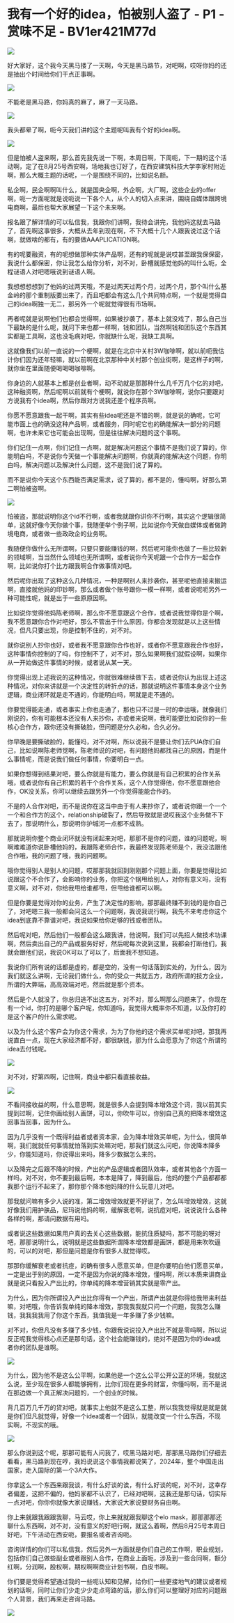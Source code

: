 # 我有一个好的idea，怕被别人盗了 - P1 - 赏味不足 - BV1er421M77d

![](img/7502c8196bd24120dddcc1062153af2c_0.png)

好大家好，这个我今天黑马搂了一天啊，今天是黑马路节，对吧啊，哎呀你妈的还是抽出个时间给你们干点正事啊。



![](img/7502c8196bd24120dddcc1062153af2c_2.png)

不能老是黑马路，你妈真的麻了，麻了一天马路。

![](img/7502c8196bd24120dddcc1062153af2c_4.png)

我头都晕了啊，呃今天我们讲的这个主题呢叫我有个好的idea啊。

![](img/7502c8196bd24120dddcc1062153af2c_6.png)

但是怕被人盗来啊，那么首先我先说一下啊，本周日啊，下周呃，下一期的这个活动啊，定了在8月25号西安啊，场地我也订好了，在西安建筑科技大学李家村附近啊，那么大概主题的话呢，一个是围绕不同的，比如说名额。

私企啊，民企啊啊叫什么，就是国央企啊，外企啊，大厂啊，这些企业的offer啊，呃一方面呢就是说呃说一下各个人，从个人的切入点来讲，围绕自媒体跟跨境电商啊，最后也帮大家展望一下这个未来啊。

报名跟了解详情的可以私信我，我跟你们讲啊，我待会讲完，我他妈这就去马路了，首先啊这事很多，大概从去年到现在啊，不下大概十几个人跟我说过这个话啊，就做啥的都有，有的要做AAAPLICATION啊。

有的呢要融资，有的呢想做那种实体产品啊，还有的呢就是说哎甚至跟我保保密，我说什么都保密，你让我怎么给你分析，对不对，卧槽就感觉他妈的叫什么呃，全程谜语人对吧嗯哦说到谜语人啊。

我想想想想到了他妈的过两天哦，不是过两天过两个月，过两个月，那个叫什么基金岭的那个重制版要出来了，而且吧都会有这么几个共同特点啊，一个就是觉得自己的idea啊独一无二，那另外一个呢就觉得很有市场啊。

再者呢就是说啊他们也都会觉得啊，如果被抄袭了，基本上就没戏了，那么自己当下最缺的是什么呢，就问下来也都一样啊，钱和团队，当然啊钱和团队这个东西其实都是工具啊，这也没毛病对吧，你就缺什么呢，我缺工具啊。

这就像我们以前一直说的一个梗啊，就是在北京中关村3W咖啡啊，就以前呃我估计你们因为还年轻嘛，就以前啊在北京那种中关村那个创业街啊，是这样子的啊，就你坐在里面随便喝喝喝咖啡啊。

你身边的人就基本上都是创业者啊，动不动就是那那种什么几千万几个亿的对吧，这种融资啊，然后呢啊以前就有个梗啊，就说你在那个3W咖啡啊，说你只要跟对方说我有个idea啊，然后你跟对方说我还差个程序员啊。

你愿不愿意跟我一起干啊，其实有些idea呢还是不错的啊，就是说的确呢，它可能市面上也的确没这种产品啊，或者服务，同时呢它也的确能解决一部分的问题啊，也许未来它也可能会出现啊，但是往往解决问题的这个事啊。

你们记住一点啊，你们记住一点啊，就是解决问题这个事情不是我们说了算的，你能明白吗，不是说你今天做一个事能解决问题啊，你就真的能解决这个问题，你明白吗，解决问题以及解决什么问题，这不是我们说了算的。

而不是说你今天这个东西能否满足需求，说了算的，都不是的，懂吗啊，好那么第二啊怕被盗啊。

![](img/7502c8196bd24120dddcc1062153af2c_8.png)

怕被盗，那就说明你这个id不行啊，或者我就跟你讲你不行啊，其实这个逻辑很简单，这就好像今天你做个事，我随便举个例子啊，比如说你今天做自媒体或者做跨境电商，或者做一些政政企的业务啊。

我随便你做什么无所谓啊，只要只要能赚钱的啊，然后呢可能你也做了一些比较新的领域啊，当当然什么领域也无所谓啊，或者说你今天呢跟一个合作方一起合作啊，比如说你打个比方跟我啊合作做事情对吧。

然后呢你出现了这种这么几种情况，一种是啊别人来抄袭你，甚至呢他直接来搬运啊，直接就他妈的印钞啊，那么或者做个账号跟你一模一样啊，或者说呢呃另外一种可能性呢，就是出于一些原原因啊。

比如说你觉得他妈陈老师啊，那么你不愿意跟这个合作，或者说我觉得你是个啊，我不愿意跟你合作对吧好，那么不管出于什么原因，你都会发现就是以上这些情况，但凡只要出现，你是控制不住的，对不对。

就你说别人抄你也好，或者我不愿意跟你合作也好，或者你不愿意跟我合作也好，这种事情你控制的了吗，你控制不了，对不对，那么如果啊我们就假设啊，如果你从一开始做这件事情的时候，或者说从某一天。

你觉得出现上述我说的这种情况，你就很难继续做下去，或者说你认为出现上述这种情况，对你来讲就是一个决定性的转折点的话，那就说明这件事情本身这个业务逻辑，商业闭环就是走不通的，你能明白吗，啊就是走不通的。

你要觉得能走通，或者事实上你也走通了，那也只不过是一时的幸运哦，就像我们刚说的，你有可能根本还没有人来抄你，亦或者来说啊，我可能要比如说你的一些核心合作方，跟你还没有撕破脸，但问题是分久必和，合久必分。

你早晚是要撕破脸的，能懂吗，对不对啊，所以说我不是要让你们去PUA你们自己，比如说啊陈老师觉啊，陈老师说的对吧，有问题他妈都找自己的原因，而是什么事情呢，而是说我们做任何事情，你要明白一点。

如果你想得到结果对吧，要么你就是有能力，要么你就是有自己积累的合作关系哦，或者说你有自己积累的若干个合作关系，这个人你觉得他，你不愿意跟他合作，OK没关系，你可以继续去跟另外一个你觉得能能合作的。

不是的人合作对吧，而不是说你在这当中由于有人来抄你了，或者说你跟一个一个一个和合作方的这个，relationship破裂了，然后导致就是说哎我这个业务做不下去了，那说明什么，那说明你护城河一点都不成熟。

那就说明你整个商业闭环就没有闭起来对吧，那那不是你的问题，谁的问题呢，啊啊难难道你说卧槽他妈的，我跟陈老师合作，我最终发现陈老师是个，我没法跟他合作哦，我的问题了哦，我的问题啊。

哦你觉得别人是别人的问题，哎那那我就回到刚刚那个问题上面，你要是觉得比如说跟这个不合作了，会影响你的业务，你把这个锅甩给别人，对你有意义吗，没有意义啊，对不对，你给我甩给谁都甩，但甩给谁都可以啊。

但是你要是觉得对你的业务，产生了决定性的影响，那那最终赚不到钱的是你自己了，对吧嗯三我一般都会问这么一个问题啊，我说我说行啊，我先不来考虑你这个idea到底靠不靠谱对吧，我说如果给你足够的钱或者团队。

然后呢对吧，然后他们一般都会这么跟我讲，他说啊，我们可以先招人做技术功课啊，然后卖出自己的产品或服务好好，然后呢每次说到这里，我都会打断他们，我就会跟他们说，我说OK可以了可以了，后面我不想知道。

我说你们所有说的话都是虚的，都是空的，没有一句话落到实处的，为什么，因为我们就这么讲啊，无论我们做什么，你的受众一共就五方，政府所谓的技方企业，所谓的大弊端，高高效端对吧，然后就是那个资本。

然后是个人就没了，你总归逃不出这五方，对不对，那么啊那么问题来了，你现在有一个id，你打的是哪个客户呢，你知道吗，我觉得大概率你不知道，以及你打的是这个客户的什么需求呢。

以及为什么这个客户会为你这个需求，为为了你他的这个需求买单呢对吧，那我再说直白一点，现在大家经济都不好，都很缺钱，那为什么会愿意为了你这个所谓的idea去付钱呢。



![](img/7502c8196bd24120dddcc1062153af2c_10.png)

对不对，好第四啊，记住啊，商业中都只看直接收益。

![](img/7502c8196bd24120dddcc1062153af2c_12.png)

不看间接收益的啊，什么意思啊，就是很多人会提到降本增效这个词，我以前其实提到过啊，记住你画给别人画饼，可以，你吹牛可以，你别自己真的把降本增效这回事当回事，因为什么。

因为几乎没有一个既得利益者或者资本家，会为降本增效买单呢，为什么，很简单啊，我们就就任何事情就怕落到实处嘛对吧，那我们就这么问吧，你说降本降多少，你能知道吗，你说得出来吗，降多少数据怎么来的。

以及降完之后跟不降的时候，产出的产品逻辑或者团队效率，或者其他各个方面一样吗，对不对，你不要到最后啊，本本是降了，降到最后，他妈的整个产品都都都我那个运行不起来了，那你那个降本他妈降的什么玩意儿对吧。

那我就问嘛有多少人说的准，第二增效增效就更不好说了，怎么叫增效增效，这就好像我们用护肤品，尼玛说他妈的啊，缓解衰老啊，说抗痘对吧，说说说什么各种各样的啊，那请问数据有用吗。

或者说这些数据如果用户真的去关心这些数据，能抗住质疑吗，那不可能的呀对吧，那那说明什么，说明就是这些数据所谓降本增效都是画饼，都是用来吹吹逼的，可以的对吧，那但是问题是你有很多人就觉得哎。

那那你缓解衰老或者抗痘，的确有很多人愿意买单，但是你要明白他们愿意买单，一定是出于别的原因，一定不是因为你说的降本增效，懂吗啊，所以本质来讲商业就是说只看投入产出比的，你单纯的降本增营销其实就是零产出。

为什么，因为你所谓投入产出比你得有一个产出，所谓产出就是你得给我带来利益嘛，对吧哦，你告诉我单纯的降本增效，那我我我就只问一个问题，我我怎么赚钱，我我我我用了你这个东西，我值我是一年多赚了多少钱嘛。

对不对，你但凡没有多赚了多少钱，你跟我说说投入产出比不就是零吗啊，所以说反正呢我觉得核心点还是那句话，这个社会能赚钱的，绝对不是因为你的idea或者你的团队是谁啊。



![](img/7502c8196bd24120dddcc1062153af2c_14.png)

为什么，因为他不是这么公平啊，如果他是一个这么公平公开公正的环境，我就这么说，至少现在很多人都能够拥有，比你们现在更多的财富，你懂吗啊，而不是说在那边做一个真正解决问题的，一个创业的时候。

背几百万几千万的贷对吧，就事实上他就不是这么工整，所以我我觉得就是就是就是你们但凡就觉得，好像一个idea或者一个团队，就能改变一个什么东西，不现实啊，不现实的哦。



![](img/7502c8196bd24120dddcc1062153af2c_16.png)

那么你说到这个呢，那那可能有人问我了，哎黑马路对吧，那那黑马路你们仔细去看看，黑马路到现在哼，我妈说说这个事情我都说笑了，2024年，整个中国走出国家，走入国际的第一个3A大作。

你拿这么一个东西来跟我谈，有什么好谈的诶，有什么好谈的呢，对不对，这幸存者偏差，这把不偏的，他妈家都不认识了，已经对吧啊，这我还是那句话，切实际一点对吧，你你你就像大家说赚钱，大家说大家说要财务自由啊。

你上来就跟我跟跟我聊，马云哎，你上来就就跟我聊这个elo mask，那那那那还聊什么东西啊，对不对，没有意义的好吧行啊，就这么着啊，然后8月25号本周日好吧，下午活动在西安呃，要报名或者咨询呃。

咨询详情的你们可以私信我，然后另外一方面就是你们自己的工作啊，职业规划，包括你们自己做些副业或者跟别人合作，在商业上面呃，涉及到一些合同啊，额分红啊，分润啊，股权啊，期权啊啊商业计划书啊，白皮书啊。

你们要是觉得希望通过我的一些呃认知和见解，给你们一些更接地气的建议或者规划的话啊，同时让你们少走少少走点弯路的话，那么你们可以整理好对应的问题跟个人背景，我们再来走咨询马路。



![](img/7502c8196bd24120dddcc1062153af2c_18.png)